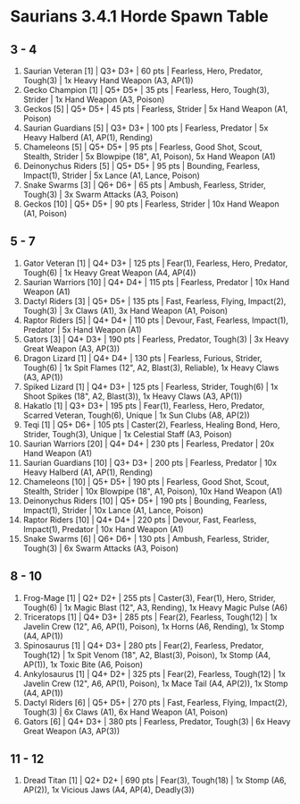 # Saurians 3.4.1 Horde Spawn Table

## 3 - 4

1. Saurian Veteran [1] | Q3+ D3+ | 60 pts | Fearless, Hero, Predator, Tough(3) | 1x Heavy Hand Weapon (A3, AP(1))
1. Gecko Champion [1] | Q5+ D5+ | 35 pts | Fearless, Hero, Tough(3), Strider | 1x Hand Weapon (A3, Poison)
1. Geckos [5] | Q5+ D5+ | 45 pts | Fearless, Strider | 5x Hand Weapon (A1, Poison)
1. Saurian Guardians [5] | Q3+ D3+ | 100 pts | Fearless, Predator | 5x Heavy Halberd (A1, AP(1), Rending)
1. Chameleons [5] | Q5+ D5+ | 95 pts | Fearless, Good Shot, Scout, Stealth, Strider | 5x Blowpipe (18", A1, Poison), 5x Hand Weapon (A1)
1. Deinonychus Riders [5] | Q5+ D5+ | 95 pts | Bounding, Fearless, Impact(1), Strider | 5x Lance (A1, Lance, Poison)
1. Snake Swarms [3] | Q6+ D6+ | 65 pts | Ambush, Fearless, Strider, Tough(3) | 3x Swarm Attacks (A3, Poison)
1. Geckos [10] | Q5+ D5+ | 90 pts | Fearless, Strider | 10x Hand Weapon (A1, Poison)

## 5 - 7

1. Gator Veteran [1] | Q4+ D3+ | 125 pts | Fear(1), Fearless, Hero, Predator, Tough(6) | 1x Heavy Great Weapon (A4, AP(4))
1. Saurian Warriors [10] | Q4+ D4+ | 115 pts | Fearless, Predator | 10x Hand Weapon (A1)
1. Dactyl Riders [3] | Q5+ D5+ | 135 pts | Fast, Fearless, Flying, Impact(2), Tough(3) | 3x Claws (A1), 3x Hand Weapon (A1, Poison)
1. Raptor Riders [5] | Q4+ D4+ | 110 pts | Devour, Fast, Fearless, Impact(1), Predator | 5x Hand Weapon (A1)
1. Gators [3] | Q4+ D3+ | 190 pts | Fearless, Predator, Tough(3) | 3x Heavy Great Weapon (A3, AP(3))
1. Dragon Lizard [1] | Q4+ D4+ | 130 pts | Fearless, Furious, Strider, Tough(6) | 1x Spit Flames (12", A2, Blast(3), Reliable), 1x Heavy Claws (A3, AP(1))
1. Spiked Lizard [1] | Q4+ D3+ | 125 pts | Fearless, Strider, Tough(6) | 1x Shoot Spikes (18", A2, Blast(3)), 1x Heavy Claws (A3, AP(1))
1. Hakatlo [1] | Q3+ D3+ | 195 pts | Fear(1), Fearless, Hero, Predator, Scarred Veteran, Tough(6), Unique | 1x Sun Clubs (A8, AP(2))
1. Teqi [1] | Q5+ D6+ | 105 pts | Caster(2), Fearless, Healing Bond, Hero, Strider, Tough(3), Unique | 1x Celestial Staff (A3, Poison)
1. Saurian Warriors [20] | Q4+ D4+ | 230 pts | Fearless, Predator | 20x Hand Weapon (A1)
1. Saurian Guardians [10] | Q3+ D3+ | 200 pts | Fearless, Predator | 10x Heavy Halberd (A1, AP(1), Rending)
1. Chameleons [10] | Q5+ D5+ | 190 pts | Fearless, Good Shot, Scout, Stealth, Strider | 10x Blowpipe (18", A1, Poison), 10x Hand Weapon (A1)
1. Deinonychus Riders [10] | Q5+ D5+ | 190 pts | Bounding, Fearless, Impact(1), Strider | 10x Lance (A1, Lance, Poison)
1. Raptor Riders [10] | Q4+ D4+ | 220 pts | Devour, Fast, Fearless, Impact(1), Predator | 10x Hand Weapon (A1)
1. Snake Swarms [6] | Q6+ D6+ | 130 pts | Ambush, Fearless, Strider, Tough(3) | 6x Swarm Attacks (A3, Poison)

## 8 - 10

1. Frog-Mage [1] | Q2+ D2+ | 255 pts | Caster(3), Fear(1), Hero, Strider, Tough(6) | 1x Magic Blast (12", A3, Rending), 1x Heavy Magic Pulse (A6)
1. Triceratops [1] | Q4+ D3+ | 285 pts | Fear(2), Fearless, Tough(12) | 1x Javelin Crew (12", A6, AP(1), Poison), 1x Horns (A6, Rending), 1x Stomp (A4, AP(1))
1. Spinosaurus [1] | Q4+ D3+ | 280 pts | Fear(2), Fearless, Predator, Tough(12) | 1x Spit Venom (18", A2, Blast(3), Poison), 1x Stomp (A4, AP(1)), 1x Toxic Bite (A6, Poison)
1. Ankylosaurus [1] | Q4+ D2+ | 325 pts | Fear(2), Fearless, Tough(12) | 1x Javelin Crew (12", A6, AP(1), Poison), 1x Mace Tail (A4, AP(2)), 1x Stomp (A4, AP(1))
1. Dactyl Riders [6] | Q5+ D5+ | 270 pts | Fast, Fearless, Flying, Impact(2), Tough(3) | 6x Claws (A1), 6x Hand Weapon (A1, Poison)
1. Gators [6] | Q4+ D3+ | 380 pts | Fearless, Predator, Tough(3) | 6x Heavy Great Weapon (A3, AP(3))

## 11 - 12

1. Dread Titan [1] | Q2+ D2+ | 690 pts | Fear(3), Tough(18) | 1x Stomp (A6, AP(2)), 1x Vicious Jaws (A4, AP(4), Deadly(3))